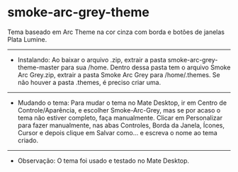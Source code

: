 # smoke-arc-grey-theme
Tema baseado em Arc Theme na cor cinza com borda e botões de janelas Plata Lumine.
_____
* Instalando:
Ao baixar o arquivo .zip, extrair a pasta smoke-arc-grey-theme-master para sua /home. Dentro dessa pasta tem o arquivo Smoke Arc Grey.zip, extrair a pasta Smoke Arc Grey para /home/.themes. Se não houver a pasta .themes, é preciso criar uma.
_____
* Mudando o tema:
Para mudar o tema no Mate Desktop, ir em Centro de Controle/Aparência, e escolher Smoke-Arc-Grey, mas se por acaso o tema não estiver completo, faça manualmente. Clicar em Personalizar para fazer manualmente, nas abas Controles, Borda da Janela, Ícones, Cursor e depois clique em Salvar como... e escreva o nome ao tema criado.
_____
* Observação: O tema foi usado e testado no Mate Desktop.
